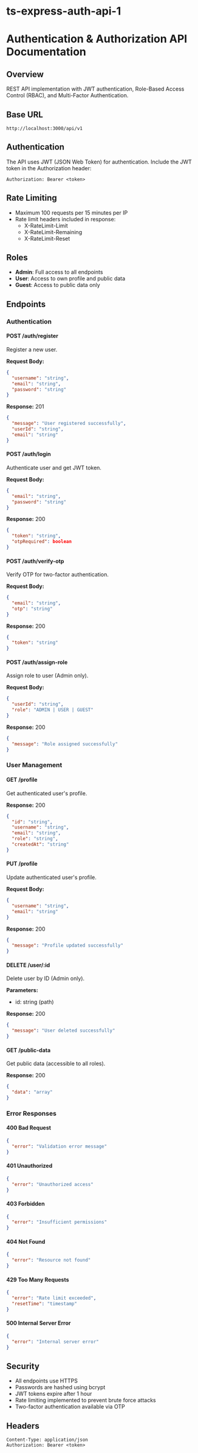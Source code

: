 # ts-express-auth-api-1
# Authentication & Authorization API Documentation

## Overview
REST API implementation with JWT authentication, Role-Based Access Control (RBAC), and Multi-Factor Authentication.

## Base URL
```
http://localhost:3000/api/v1
```

## Authentication
The API uses JWT (JSON Web Token) for authentication. Include the JWT token in the Authorization header:
```
Authorization: Bearer <token>
```

## Rate Limiting
- Maximum 100 requests per 15 minutes per IP
- Rate limit headers included in response:
  - X-RateLimit-Limit
  - X-RateLimit-Remaining
  - X-RateLimit-Reset

## Roles
- **Admin**: Full access to all endpoints
- **User**: Access to own profile and public data
- **Guest**: Access to public data only

## Endpoints

### Authentication

#### POST /auth/register
Register a new user.

**Request Body:**
```json
{
  "username": "string",
  "email": "string",
  "password": "string"
}
```

**Response:** 201
```json
{
  "message": "User registered successfully",
  "userId": "string",
  "email": "string"
}
```

#### POST /auth/login
Authenticate user and get JWT token.

**Request Body:**
```json
{
  "email": "string",
  "password": "string"
}
```

**Response:** 200
```json
{
  "token": "string",
  "otpRequired": boolean
}
```

#### POST /auth/verify-otp
Verify OTP for two-factor authentication.

**Request Body:**
```json
{
  "email": "string",
  "otp": "string"
}
```

**Response:** 200
```json
{
  "token": "string"
}
```

#### POST /auth/assign-role
Assign role to user (Admin only).

**Request Body:**
```json
{
  "userId": "string",
  "role": "ADMIN | USER | GUEST"
}
```

**Response:** 200
```json
{
  "message": "Role assigned successfully"
}
```

### User Management

#### GET /profile
Get authenticated user's profile.

**Response:** 200
```json
{
  "id": "string",
  "username": "string",
  "email": "string",
  "role": "string",
  "createdAt": "string"
}
```

#### PUT /profile
Update authenticated user's profile.

**Request Body:**
```json
{
  "username": "string",
  "email": "string"
}
```

**Response:** 200
```json
{
  "message": "Profile updated successfully"
}
```

#### DELETE /user/:id
Delete user by ID (Admin only).

**Parameters:**
- id: string (path)

**Response:** 200
```json
{
  "message": "User deleted successfully"
}
```

#### GET /public-data
Get public data (accessible to all roles).

**Response:** 200
```json
{
  "data": "array"
}
```

### Error Responses

#### 400 Bad Request
```json
{
  "error": "Validation error message"
}
```

#### 401 Unauthorized
```json
{
  "error": "Unauthorized access"
}
```

#### 403 Forbidden
```json
{
  "error": "Insufficient permissions"
}
```

#### 404 Not Found
```json
{
  "error": "Resource not found"
}
```

#### 429 Too Many Requests
```json
{
  "error": "Rate limit exceeded",
  "resetTime": "timestamp"
}
```

#### 500 Internal Server Error
```json
{
  "error": "Internal server error"
}
```

## Security
- All endpoints use HTTPS
- Passwords are hashed using bcrypt
- JWT tokens expire after 1 hour
- Rate limiting implemented to prevent brute force attacks
- Two-factor authentication available via OTP

## Headers
```
Content-Type: application/json
Authorization: Bearer <token>
```
